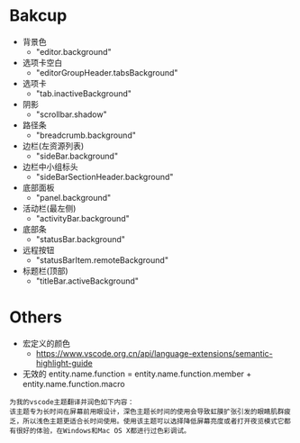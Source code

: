 # Bakcup
- 背景色
    - "editor.background"
- 选项卡空白
    - "editorGroupHeader.tabsBackground"
- 选项卡 
    - "tab.inactiveBackground"
- 阴影
    - "scrollbar.shadow"
- 路径条 
    - "breadcrumb.background"
- 边栏(左资源列表)
    - "sideBar.background"
- 边栏中小组标头
    - "sideBarSectionHeader.background"
- 底部面板 
    - "panel.background"
- 活动栏(最左侧)
    - "activityBar.background"
- 底部条
    - "statusBar.background"
- 远程按钮
    - "statusBarItem.remoteBackground"
- 标题栏(顶部)
    - "titleBar.activeBackground"
# Others
- 宏定义的颜色
    - https://www.vscode.org.cn/api/language-extensions/semantic-highlight-guide
- 无效的 entity.name.function = entity.name.function.member +  entity.name.function.macro

```
为我的vscode主题翻译并润色如下内容：
该主题专为长时间在屏幕前用眼设计，深色主题长时间的使用会导致虹膜扩张引发的眼睛肌群疲乏，所以浅色主题更适合长时间使用。使用该主题可以选择降低屏幕亮度或者打开夜览模式它都有很好的体验，在Windows和Mac OS X都进行过色彩调试。
```
